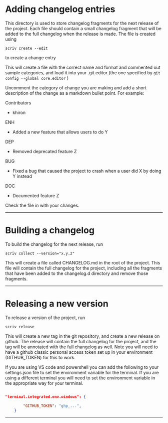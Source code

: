 # Adding changelog entries
This directory is used to store changelog fragments for the next release
of the project.  Each file should contain a small changelog fragment
that will be added to the full changelog when the release is made.
The file is created using 
```
scriv create --edit
``` 
to create a change entry 

This will create a file with the correct name and format and commented out sample categories, and load it into your .git editor (the one specified by ```git config --global core.editor``` )

Uncomment the category of change you are making and add a short description of the
change as a markdown bullet point.  For example:

Contributors
  * khiron

ENH
  * Added a new feature that allows users to do Y

DEP
  * Removed deprecated feature Z

BUG
  * Fixed a bug that caused the project to crash when a user did X
    by doing Y instead

DOC
  * Documented feature Z

Check the file in with your changes.  

---
# Building a changelog

To build the changelog for the next release, run 

```
scriv collect --version="x.y.z"
```

This will create a file called CHANGELOG.md in the root of the project.  This file will contain the full changelog for the project, including all the fragments that have been added to the changelog.d directory and remove those fragments.

---
# Releasing a new version
To release a version of the project, run 

```
scriv release
```

This will create a new tag in the git repository, and create a new release on github.  The release will contain the full changelog for the project, and the tag will be annotated with the full changelog as well.  Note you will need to have a github classic personal access token set up in your environment (GITHUB_TOKEN) for this to work. 

If you are using VS code and powershell you can add the following to your settings.json file to set the environment variable for the terminal.  If you are using a different terminal you will need to set the environment variable in the appropriate way for your terminal.

```json

"terminal.integrated.env.windows": {

        "GITHUB_TOKEN": "ghp_...",
    }
```

---